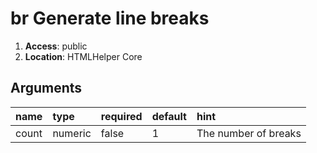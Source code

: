 
# br Generate line breaks 

1. **Access**: public
2. **Location**: HTMLHelper Core 

## Arguments

| name 	| type 	| required 	| default 	| hint 	|
|:--- 	|:--- 	|:--- 		|:--- 		|:--- 	|
| count | numeric | false | 1 | The number of breaks |


